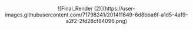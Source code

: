 <p align="center">
![Final_Render (2)](https://user-images.githubusercontent.com/71798241/201411649-6d8bba6f-a1d5-4a19-a2f2-2fd28cf84096.png)
</p>

